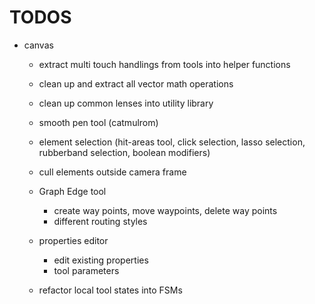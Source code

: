 # TODOS

* canvas
	* extract multi touch handlings from tools into helper functions
	* clean up and extract all vector math operations
	* clean up common lenses into utility library
	* smooth pen tool (catmulrom)

	* element selection (hit-areas tool, click selection, lasso selection, rubberband selection, boolean modifiers)
	* cull elements outside camera frame

	* Graph Edge tool 
		* create way points, move waypoints, delete way points
		* different routing styles

	* properties editor
		* edit existing properties
		* tool parameters

	* refactor local tool states into FSMs
	
